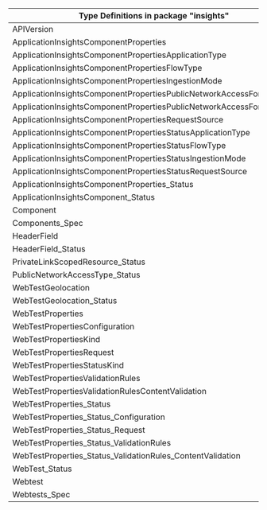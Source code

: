 | Type Definitions in package "insights"                                | v1alpha1api20180501preview | v1alpha1api20200202 | v1beta20180501preview | v1beta20200202 |
|-----------------------------------------------------------------------|----------------------------|---------------------|-----------------------|----------------|
| APIVersion                                                            | v1alpha1api20180501preview | v1alpha1api20200202 | v1beta20180501preview | v1beta20200202 |
| ApplicationInsightsComponentProperties                                |                            | v1alpha1api20200202 |                       | v1beta20200202 |
| ApplicationInsightsComponentPropertiesApplicationType                 |                            | v1alpha1api20200202 |                       | v1beta20200202 |
| ApplicationInsightsComponentPropertiesFlowType                        |                            | v1alpha1api20200202 |                       | v1beta20200202 |
| ApplicationInsightsComponentPropertiesIngestionMode                   |                            | v1alpha1api20200202 |                       | v1beta20200202 |
| ApplicationInsightsComponentPropertiesPublicNetworkAccessForIngestion |                            | v1alpha1api20200202 |                       | v1beta20200202 |
| ApplicationInsightsComponentPropertiesPublicNetworkAccessForQuery     |                            | v1alpha1api20200202 |                       | v1beta20200202 |
| ApplicationInsightsComponentPropertiesRequestSource                   |                            | v1alpha1api20200202 |                       | v1beta20200202 |
| ApplicationInsightsComponentPropertiesStatusApplicationType           |                            | v1alpha1api20200202 |                       | v1beta20200202 |
| ApplicationInsightsComponentPropertiesStatusFlowType                  |                            | v1alpha1api20200202 |                       | v1beta20200202 |
| ApplicationInsightsComponentPropertiesStatusIngestionMode             |                            | v1alpha1api20200202 |                       | v1beta20200202 |
| ApplicationInsightsComponentPropertiesStatusRequestSource             |                            | v1alpha1api20200202 |                       | v1beta20200202 |
| ApplicationInsightsComponentProperties_Status                         |                            | v1alpha1api20200202 |                       | v1beta20200202 |
| ApplicationInsightsComponent_Status                                   |                            | v1alpha1api20200202 |                       | v1beta20200202 |
| Component                                                             |                            | v1alpha1api20200202 |                       | v1beta20200202 |
| Components_Spec                                                       |                            | v1alpha1api20200202 |                       | v1beta20200202 |
| HeaderField                                                           | v1alpha1api20180501preview |                     | v1beta20180501preview |                |
| HeaderField_Status                                                    | v1alpha1api20180501preview |                     | v1beta20180501preview |                |
| PrivateLinkScopedResource_Status                                      |                            | v1alpha1api20200202 |                       | v1beta20200202 |
| PublicNetworkAccessType_Status                                        |                            | v1alpha1api20200202 |                       | v1beta20200202 |
| WebTestGeolocation                                                    | v1alpha1api20180501preview |                     | v1beta20180501preview |                |
| WebTestGeolocation_Status                                             | v1alpha1api20180501preview |                     | v1beta20180501preview |                |
| WebTestProperties                                                     | v1alpha1api20180501preview |                     | v1beta20180501preview |                |
| WebTestPropertiesConfiguration                                        | v1alpha1api20180501preview |                     | v1beta20180501preview |                |
| WebTestPropertiesKind                                                 | v1alpha1api20180501preview |                     | v1beta20180501preview |                |
| WebTestPropertiesRequest                                              | v1alpha1api20180501preview |                     | v1beta20180501preview |                |
| WebTestPropertiesStatusKind                                           | v1alpha1api20180501preview |                     | v1beta20180501preview |                |
| WebTestPropertiesValidationRules                                      | v1alpha1api20180501preview |                     | v1beta20180501preview |                |
| WebTestPropertiesValidationRulesContentValidation                     | v1alpha1api20180501preview |                     | v1beta20180501preview |                |
| WebTestProperties_Status                                              | v1alpha1api20180501preview |                     | v1beta20180501preview |                |
| WebTestProperties_Status_Configuration                                | v1alpha1api20180501preview |                     | v1beta20180501preview |                |
| WebTestProperties_Status_Request                                      | v1alpha1api20180501preview |                     | v1beta20180501preview |                |
| WebTestProperties_Status_ValidationRules                              | v1alpha1api20180501preview |                     | v1beta20180501preview |                |
| WebTestProperties_Status_ValidationRules_ContentValidation            | v1alpha1api20180501preview |                     | v1beta20180501preview |                |
| WebTest_Status                                                        | v1alpha1api20180501preview |                     | v1beta20180501preview |                |
| Webtest                                                               | v1alpha1api20180501preview |                     | v1beta20180501preview |                |
| Webtests_Spec                                                         | v1alpha1api20180501preview |                     | v1beta20180501preview |                |
